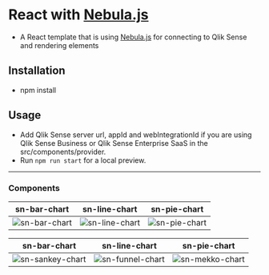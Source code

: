 # React with [Nebula.js](https://github.com/qlik-oss/nebula.js/)

- A React template that is using [Nebula.js](https://github.com/qlik-oss/nebula.js/) for connecting to Qlik Sense and rendering elements

## Installation
- npm install

## Usage
- Add Qlik Sense server url, appId and webIntegrationId if you are using Qlik Sense Business or Qlik Sense Enterprise SaaS in the src/components/provider.
- Run `npm run start` for a local preview.


---

### Components

| sn-bar-chart | sn-line-chart | sn-pie-chart |
| :----:| :----: |:----: |
| ![sn-bar-chart](src/assets/barchart.png)  | ![sn-line-chart](src/assets/linechart.png) | ![sn-pie-chart](src/assets/piechart.png) |


| sn-bar-chart | sn-line-chart | sn-pie-chart |
| :----:| :----: |:----: |
| ![sn-sankey-chart](src/assets/sankeychart.png)  | ![sn-funnel-chart](src/assets/funnelchart.png) | ![sn-mekko-chart](src/assets/mekkochart.png) |
